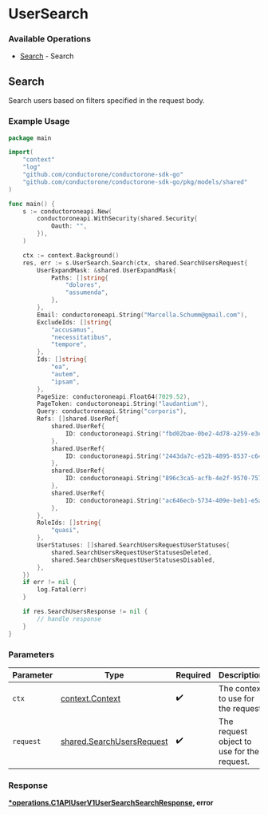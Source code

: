 # UserSearch

### Available Operations

* [Search](#search) - Search

## Search

 Search users based on filters specified in the request body.


### Example Usage

```go
package main

import(
	"context"
	"log"
	"github.com/conductorone/conductorone-sdk-go"
	"github.com/conductorone/conductorone-sdk-go/pkg/models/shared"
)

func main() {
    s := conductoroneapi.New(
        conductoroneapi.WithSecurity(shared.Security{
            Oauth: "",
        }),
    )

    ctx := context.Background()
    res, err := s.UserSearch.Search(ctx, shared.SearchUsersRequest{
        UserExpandMask: &shared.UserExpandMask{
            Paths: []string{
                "dolores",
                "assumenda",
            },
        },
        Email: conductoroneapi.String("Marcella.Schumm@gmail.com"),
        ExcludeIds: []string{
            "accusamus",
            "necessitatibus",
            "tempore",
        },
        Ids: []string{
            "ea",
            "autem",
            "ipsam",
        },
        PageSize: conductoroneapi.Float64(7029.52),
        PageToken: conductoroneapi.String("laudantium"),
        Query: conductoroneapi.String("corporis"),
        Refs: []shared.UserRef{
            shared.UserRef{
                ID: conductoroneapi.String("fbd02bae-0be2-4d78-a259-e3ea4b5197f9"),
            },
            shared.UserRef{
                ID: conductoroneapi.String("2443da7c-e52b-4895-8537-c6454efb0b34"),
            },
            shared.UserRef{
                ID: conductoroneapi.String("896c3ca5-acfb-4e2f-9570-7577929177de"),
            },
            shared.UserRef{
                ID: conductoroneapi.String("ac646ecb-5734-409e-beb1-e5a2b12eb07f"),
            },
        },
        RoleIds: []string{
            "quasi",
        },
        UserStatuses: []shared.SearchUsersRequestUserStatuses{
            shared.SearchUsersRequestUserStatusesDeleted,
            shared.SearchUsersRequestUserStatusesDisabled,
        },
    })
    if err != nil {
        log.Fatal(err)
    }

    if res.SearchUsersResponse != nil {
        // handle response
    }
}
```

### Parameters

| Parameter                                                              | Type                                                                   | Required                                                               | Description                                                            |
| ---------------------------------------------------------------------- | ---------------------------------------------------------------------- | ---------------------------------------------------------------------- | ---------------------------------------------------------------------- |
| `ctx`                                                                  | [context.Context](https://pkg.go.dev/context#Context)                  | :heavy_check_mark:                                                     | The context to use for the request.                                    |
| `request`                                                              | [shared.SearchUsersRequest](../../models/shared/searchusersrequest.md) | :heavy_check_mark:                                                     | The request object to use for the request.                             |


### Response

**[*operations.C1APIUserV1UserSearchSearchResponse](../../models/operations/c1apiuserv1usersearchsearchresponse.md), error**

